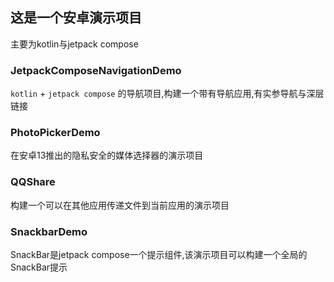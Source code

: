 ## 这是一个安卓演示项目

主要为kotlin与jetpack compose

### JetpackComposeNavigationDemo
`kotlin` + `jetpack compose` 的导航项目,构建一个带有导航应用,有实参导航与深层链接

### PhotoPickerDemo
在安卓13推出的隐私安全的媒体选择器的演示项目

### QQShare
构建一个可以在其他应用传递文件到当前应用的演示项目

### SnackbarDemo
SnackBar是jetpack compose一个提示组件,该演示项目可以构建一个全局的SnackBar提示
